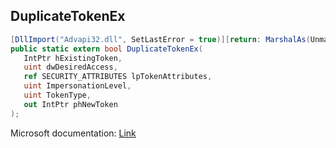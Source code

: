 ## DuplicateTokenEx

```csharp
[DllImport("Advapi32.dll", SetLastError = true)][return: MarshalAs(UnmanagedType.Bool)]
public static extern bool DuplicateTokenEx(
   IntPtr hExistingToken,
   uint dwDesiredAccess,
   ref SECURITY_ATTRIBUTES lpTokenAttributes,
   uint ImpersonationLevel,
   uint TokenType,
   out IntPtr phNewToken
);
```

Microsoft documentation: [Link](https://docs.microsoft.com/en-us/windows/win32/api/securitybaseapi/nf-securitybaseapi-duplicatetokenex)

